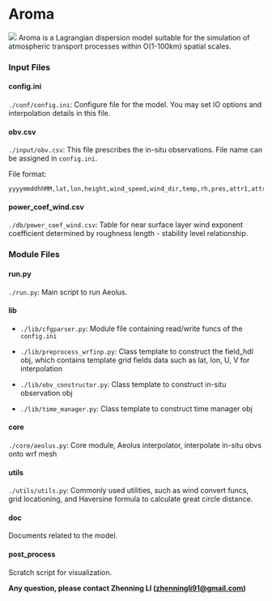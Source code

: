 # Aroma
![](https://github.com/Novarizark/Aroma/blob/master/Aroma.png?raw=true)
Aroma is a Lagrangian dispersion model suitable for the simulation of atmospheric transport processes within O(1-100km) spatial scales.

### Input Files

#### config.ini
`./conf/config.ini`: Configure file for the model. You may set IO options and interpolation details in this file.


#### obv.csv
`./input/obv.csv`: This file prescribes the in-situ observations. File name can be assigned in `config.ini`.

File format:
```
yyyymmddhhMM,lat,lon,height,wind_speed,wind_dir,temp,rh,pres,attr1,attr2
```

#### power_coef_wind.csv
`./db/power_coef_wind.csv`: Table for near surface layer wind exponent coefficient determined by roughness length - stability level relationship.

### Module Files

#### run.py
`./run.py`: Main script to run Aeolus. 

#### lib

* `./lib/cfgparser.py`: Module file containing read/write funcs of the `config.ini`

* `./lib/preprocess_wrfinp.py`: Class template to construct the field_hdl obj, which contains template grid fields data such as lat, lon, U, V for interpolation

* `./lib/obv_constructor.py`: Class template to construct in-situ observation obj

* `./lib/time_manager.py`: Class template to construct time manager obj

#### core 
`./core/aeolus.py`: Core module, Aeolus interpolator, interpolate in-situ obvs onto wrf mesh

#### utils
`./utils/utils.py`: Commonly used utilities, such as wind convert funcs, grid locationing, and Haversine formula to calculate great circle distance. 

#### doc
Documents related to the model.

#### post_process
Scratch script for visualization.

**Any question, please contact Zhenning LI (zhenningli91@gmail.com)**
